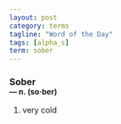 ```yaml
---
layout: post
category: terms
tagline: "Word of the Day"
tags: [alpha_s]
term: sober
---
```


<h3>Sober<br/> <small>&mdash; n. (so<span>&middot;</span>ber)</small></h3>
<p><ol>
<li>very cold</li>
</ol></p>
